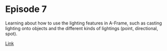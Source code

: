 # Episode 7
Learning about how to use the lighting features in A-Frame, such as casting lighting onto objects and the different kinds of lightings (point, directional, spot).

[Link](http://luvneesh.me/A-Frame_WebVR/Ep7/)